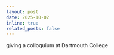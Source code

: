 ```yaml
---
layout: post
date: 2025-10-02
inline: true
related_posts: false
---
```


giving a colloquium at Dartmouth College
